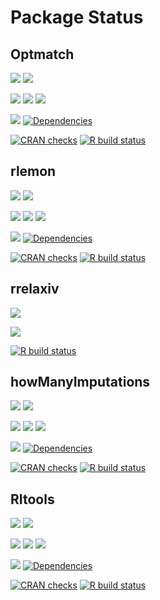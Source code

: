 # Package Status

## Optmatch

[![](https://www.r-pkg.org/badges/version/optmatch?color=orange)](https://cran.r-project.org/package=optmatch)
[![](https://img.shields.io/badge/devel%20version-0.10.6.9001-blue.svg)](https://github.com/markmfredrickson/optmatch)

[![](http://cranlogs.r-pkg.org/badges/grand-total/optmatch?color=blue)](https://cran.r-project.org/package=optmatch)
[![](http://cranlogs.r-pkg.org/badges/last-month/optmatch?color=green)](https://cran.r-project.org/package=optmatch)
[![](http://cranlogs.r-pkg.org/badges/last-week/optmatch?color=yellow)](https://cran.r-project.org/package=optmatch)

[![](https://img.shields.io/github/languages/code-size/markmfredrickson/optmatch.svg)](https://github.com/markmfredrickson/optmatch)
[![Dependencies](https://tinyverse.netlify.com/badge/optmatch)](https://cran.r-project.org/package=optmatch)

[![CRAN
checks](https://badges.cranchecks.info/worst/optmatch.svg)](https://cran.r-project.org/web/checks/check_results_optmatch.html)
[![R build
status](https://github.com/markmfredrickson/optmatch/workflows/R-CMD-check/badge.svg)](https://github.com/markmfredrickson/optmatch/actions)

## rlemon

[![](https://www.r-pkg.org/badges/version/rlemon?color=orange)](https://cran.r-project.org/package=rlemon)
[![](https://img.shields.io/badge/devel%20version-0.2.1-blue.svg)](https://github.com/josherrickson/rlemon)

[![](http://cranlogs.r-pkg.org/badges/grand-total/rlemon?color=blue)](https://cran.r-project.org/package=rlemon)
[![](http://cranlogs.r-pkg.org/badges/last-month/rlemon?color=green)](https://cran.r-project.org/package=rlemon)
[![](http://cranlogs.r-pkg.org/badges/last-week/rlemon?color=yellow)](https://cran.r-project.org/package=rlemon)

[![](https://img.shields.io/github/languages/code-size/josherrickson/rlemon.svg)](https://github.com/josherrickson/rlemon)
[![Dependencies](https://tinyverse.netlify.com/badge/rlemon)](https://cran.r-project.org/package=rlemon)

[![CRAN
checks](https://badges.cranchecks.info/worst/rlemon.svg)](https://cran.r-project.org/web/checks/check_results_rlemon.html)
[![R build
status](https://github.com/josherrickson/rlemon/workflows/R-CMD-check/badge.svg)](https://github.com/josherrickson/rlemon/actions)

## rrelaxiv

[![](https://img.shields.io/badge/devel%20version-0.2.1.9001-orange.svg)](https://github.com/josherrickson/rrelaxiv)

[![](https://img.shields.io/github/languages/code-size/josherrickson/rrelaxiv.svg)](https://github.com/josherrickson/rrelaxiv)

[![R build
status](https://github.com/josherrickson/rrelaxiv/workflows/R-CMD-check/badge.svg)](https://github.com/josherrickson/rrelaxiv/actions)

## howManyImputations

[![](https://www.r-pkg.org/badges/version/howManyImputations?color=orange)](https://cran.r-project.org/package=howManyImputations)
[![](https://img.shields.io/badge/devel%20version-0.2.4-blue.svg)](https://github.com/josherrickson/howManyImputations)

[![](http://cranlogs.r-pkg.org/badges/grand-total/howManyImputations?color=blue)](https://cran.r-project.org/package=howManyImputations)
[![](http://cranlogs.r-pkg.org/badges/last-month/howManyImputations?color=green)](https://cran.r-project.org/package=howManyImputations)
[![](http://cranlogs.r-pkg.org/badges/last-week/howManyImputations?color=yellow)](https://cran.r-project.org/package=howManyImputations)

[![](https://img.shields.io/github/languages/code-size/josherrickson/howManyImputations.svg)](https://github.com/josherrickson/howManyImputations)
[![Dependencies](https://tinyverse.netlify.com/badge/howManyImputations)](https://cran.r-project.org/package=howManyImputations)

[![CRAN
checks](https://badges.cranchecks.info/worst/howManyImputations.svg)](https://cran.r-project.org/web/checks/check_results_howManyImputations.html)
[![R build
status](https://github.com/josherrickson/howManyImputations/workflows/R-build-check/badge.svg)](https://github.com/josherrickson/howManyImputations/actions)

## RItools

[![](https://www.r-pkg.org/badges/version/RItools?color=orange)](https://cran.r-project.org/package=RItools)
[![](https://img.shields.io/badge/devel%20version-0.3--2-blue.svg)](https://github.com/markmfredrickson/RItools)

[![](http://cranlogs.r-pkg.org/badges/grand-total/RItools?color=blue)](https://cran.r-project.org/package=RItools)
[![](http://cranlogs.r-pkg.org/badges/last-month/RItools?color=green)](https://cran.r-project.org/package=RItools)
[![](http://cranlogs.r-pkg.org/badges/last-week/RItools?color=yellow)](https://cran.r-project.org/package=RItools)

[![](https://img.shields.io/github/languages/code-size/markmfredrickson/RItools.svg)](https://github.com/markmfredrickson/RItools)
[![Dependencies](https://tinyverse.netlify.com/badge/RItools)](https://cran.r-project.org/package=RItools)

[![CRAN
checks](https://badges.cranchecks.info/worst/RItools.svg)](https://cran.r-project.org/web/checks/check_results_RItools.html)
[![R build
status](https://github.com/markmfredrickson/RItools/workflows/R-build-check/badge.svg)](https://github.com/markmfredrickson/RItools/actions)
